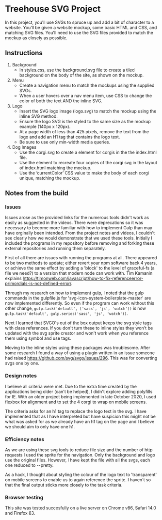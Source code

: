 # Treehouse SVG Project

In this project, you'll use SVGs to spruce up and add a bit of character to a website. You’ll be given a website mockup, some basic HTML and CSS, and matching SVG files. You'll need to use the SVG files provided to match the mockup as closely as possible.

## Instructions

1. Background
   - In styles.css, use the background.svg file to create a tiled background on the body of the site, as shown on the mockup.
2. Menu
   - Create a navigation menu to match the mockups using the supplied SVGs.
   - When a user hovers over a nav menu item, use CSS to change the color of both the text AND the inline SVG.
3. Logo
   - Insert the SVG logo image (logo.svg) to match the mockup using the inline SVG method.
   - Ensure the logo SVG is the styled to the same size as the mockup example (140px x 120px).
   - At a page width of less than 425 pixels, remove the text from the logo and add an H1 tag that contains the logo text.
   - Be sure to use only min-width media queries.
4. Dog Images
   - Use the corgi.svg to create a <symbol> element for corgis in the the index.html file.
   - Use the <use> element to recreate four copies of the corgi svg in the layout of index.html matching the mockup.
   - Use the ‘currentColor’ CSS value to make the body of each corgi unique, matching the mockup.

## Notes from the build

### Issues

Issues arose as the provided links for the numerous tools didn't work as easily as suggested in the videos. There were deprecations so it was necessary to become more familiar with how to implement Gulp than may have orginally been intended. From the project notes and videos, I couldn't see clearly how we would demonstrate that we used these tools. Initially I included the programs in my repository before removing and forking these external repositories and running them separately.

First of all there are issues with running the programs at all. There appeared to be two methods to update; either revert your npm software back 4 years, or achieve the same effect by adding a 'block' to the level of graceful-fs (a file we need?) to a version that modern node can work with. Tim Kamanin explains https://timonweb.com/javascript/how-to-fix-referenceerror-primordials-is-not-defined-error/.

Through my research on how to implement gulp, I noted that the gulp commands in the gulpfile.js for 'svg-icon-system-boilerplate-master' are now implemented differently. So even if the program can work without this other change, `gulp.task('default', ['sass', 'js', 'watch'])` is now `gulp.task('default', gulp.series('sass', 'js', 'watch'))`.

Next I learned that SVGO's out of the box output keeps the svg style tags with class references. If you don't turn these to inline styles they won't be updated with the svg sprite creator and won't work when you reference them using symbol and use tags.

Moving to the inline styles using these packages was troublesome. After some research I found a way of using a plugin written in an issue someone had raised https://github.com/svg/svgo/issues/296. This was for converting svgs one by one.

### Design notes

I believe all criteria were met. Due to the extra time created by the applications being older (can't be helped), I didn't explore adding polyfills for IE. With an older project being implemented in late October 2020, I used flexbox for alignment and to set the 4 corgi to wrap on mobile screens.

The criteria asks for an h1 tag to replace the logo text in the svg. I have implemented that as I have interpreted but have suspicion this might not be what was asked for as we already have an h1 tag on the page and I believe we should aim to only have one h1.

### Efficiency notes

As we are using these svg tools to reduce file size and the number of http requests I used the sprite for the navigation. Only the background and logo use the original files. However, I have kept the file with all the svgs, each one reduced to --pretty.

As a hack, I thought about styling the colour of the logo text to 'transparent' on mobile screens to enable us to again reference the sprite. I haven't so that the final output sticks more closely to the task criteria.

### Browser testing

This site was tested succesfully on a live server on Chrome v86, Safari 14.0 and Firefox 83.
